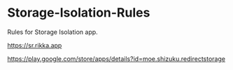 # Storage-Isolation-Rules

Rules for Storage Isolation app.

https://sr.rikka.app

https://play.google.com/store/apps/details?id=moe.shizuku.redirectstorage
